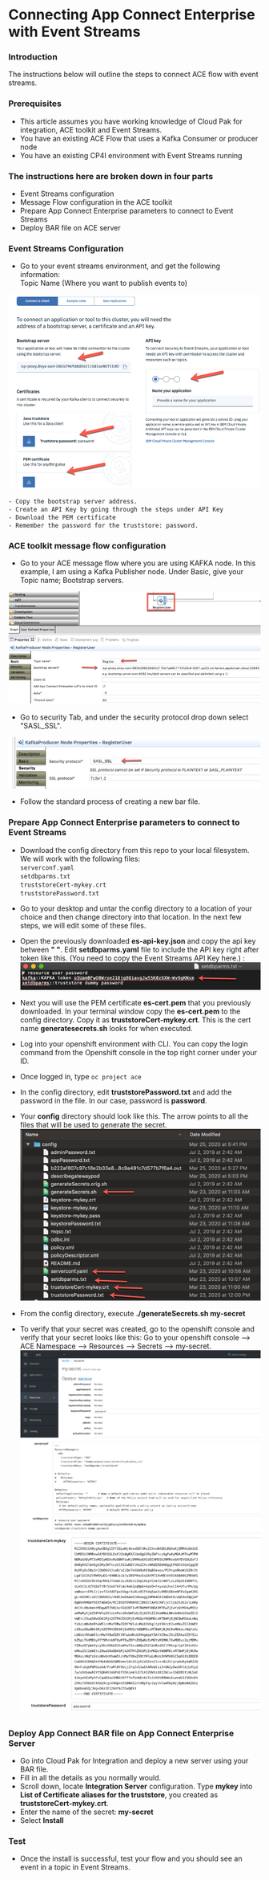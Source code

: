 # Connecting App Connect Enterprise with Event Streams  

### Introduction
The instructions below will outline the steps to connect ACE flow with event streams.   

### Prerequisites
* This article assumes you have working knowledge of Cloud Pak for integration, ACE toolkit and Event Streams. 
* You have an existing ACE Flow that uses a Kafka Consumer or producer node
* You have an existing CP4I environment with Event Streams running

### The instructions here are broken down in four parts
* Event Streams configuration 
* Message Flow configuration in the ACE toolkit
* Prepare App Connect Enterprise parameters to connect to Event Streams
* Deploy BAR file on ACE server

### Event Streams Configuration
* Go to your event streams environment, and get the following information:  
		Topic Name (Where you want to publish events to)
		
  		
![ ](images/pic1.png)    
  	
	- Copy the bootstrap server address. 
	- Create an API Key by going through the steps under API Key  
	- Download the PEM certificate 
	- Remember the password for the truststore: password. 
 	

### ACE toolkit message flow configuration 
* Go to your ACE message flow where you are using KAFKA node. In this example, I am using a Kafka Publisher node. Under Basic, give your Topic name; Bootstrap servers. 

![ ](images/pic2.png)

* Go to security Tab, and under the security protocol drop down select "SASL_SSL".

![ ](images/pic3.png)

* Follow the standard process of creating a new bar file.

### Prepare App Connect Enterprise parameters to connect to Event Streams
* Download the config directory from this repo to your local filesystem.  
 We will work with the following files:  
	```serverconf.yaml```   
	```setdbparms.txt```     
	```truststoreCert-mykey.crt```  
	```truststorePassword.txt```    
* Go to your desktop and untar the config directory to a location of your choice and then change directory into that location. In the next few steps, we will edit some of these files. 

* Open the previously downloaded **es-api-key.json** and copy the api key between **" "**. Edit **setdbparms.yaml** file to include the API key right after token like this. (You need to copy the Event Streams API Key here.) :  
![ ](images/pic4.png)
		
* Next you will use the PEM certificate **es-cert.pem** that you previously downloaded. In your terminal window copy the **es-cert.pem** to the config directory. Copy it as **truststoreCert-mykey.crt**. This is the cert name **generatesecrets.sh** looks for when executed.

* Log into your openshift environment with CLI. You can copy the login command from the Openshift console in the top right corner under your ID. 

* Once logged in, type ```oc project ace``` 
* In the config directory, edit **truststorePassword.txt** and add the password in the file. In our case, password is **password**.

* Your **config** directory should look like this. The arrow points to all the files that will be used to generate the secret. 
![ ](images/pic5.png)

* From the config directory, execute **./generateSecrets.sh my-secret**

* To verify that your secret was created, go to the openshift console and verify that your secret looks like this:
Go to your openshift console --> ACE Namespace --> Resources --> Secrets --> my-secret.  
![ ](images/pic6.png)   
![ ](images/pic7.png)  
![ ](images/pic8.png)

### Deploy App Connect BAR file on App Connect Enterprise Server
* Go into Cloud Pak for Integration and deploy a new server using your BAR file.
* Fill in all the details as you normally would. 
* Scroll down, locate **Integration Server** configuration. Type **mykey** into **List of Certificate aliases for the truststore**, you created as **truststoreCert-mykey.crt**. 
* Enter the name of the secret: **my-secret**
* Select **Install**

### Test
* Once the install is successful, test your flow and you should see an event in a topic in Event Streams. 
